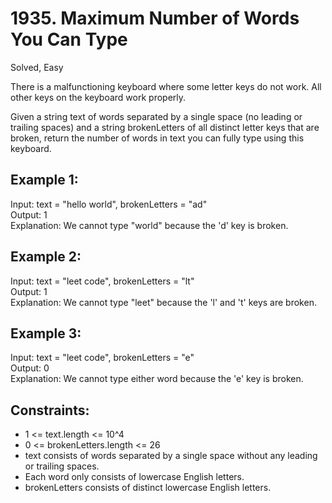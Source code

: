# 1935. Maximum Number of Words You Can Type
Solved, Easy

There is a malfunctioning keyboard where some letter keys do not work. All other keys on the keyboard work properly.  

Given a string text of words separated by a single space (no leading or trailing spaces) and a string brokenLetters of all distinct letter keys that are broken, return the number of words in text you can fully type using this keyboard.  

 

Example 1:
---
Input: text = "hello world", brokenLetters = "ad"  
Output: 1  
Explanation: We cannot type "world" because the 'd' key is broken.  

Example 2:
---
Input: text = "leet code", brokenLetters = "lt"  
Output: 1  
Explanation: We cannot type "leet" because the 'l' and 't' keys are broken.  

Example 3:
---
Input: text = "leet code", brokenLetters = "e"  
Output: 0  
Explanation: We cannot type either word because the 'e' key is broken.  
 

Constraints:
---
- 1 <= text.length <= 10^4  
- 0 <= brokenLetters.length <= 26
- text consists of words separated by a single space without any leading or trailing spaces.
- Each word only consists of lowercase English letters.
- brokenLetters consists of distinct lowercase English letters.
